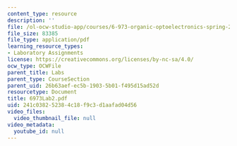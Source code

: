 ```yaml
---
content_type: resource
description: ''
file: /ol-ocw-studio-app/courses/6-973-organic-optoelectronics-spring-2003/241c038252384c18f9c3d1aafad04d56_6973Lab2.pdf
file_size: 83385
file_type: application/pdf
learning_resource_types:
- Laboratory Assignments
license: https://creativecommons.org/licenses/by-nc-sa/4.0/
ocw_type: OCWFile
parent_title: Labs
parent_type: CourseSection
parent_uid: 26b63aef-ec5b-1903-5b01-f495d15ad52d
resourcetype: Document
title: 6973Lab2.pdf
uid: 241c0382-5238-4c18-f9c3-d1aafad04d56
video_files:
  video_thumbnail_file: null
video_metadata:
  youtube_id: null
---
```

